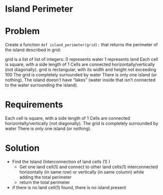 # Island Perimeter

# Problem
Create a function `def island_perimeter(grid):` that returns the perimeter of the island described in grid:

grid is a list of list of integers:
0 represents water
1 represents land
Each cell is square, with a side length of 1
Cells are connected horizontally/vertically (not diagonally).
grid is rectangular, with its width and height not exceeding 100
The grid is completely surrounded by water
There is only one island (or nothing).
The island doesn’t have “lakes” (water inside that isn’t connected to the water surrounding the island).

# Requirements
Each cell is square, with a side length of 1
Cells are connected horizontally/vertically (not diagonally).
The grid is completely surrounded by water
There is only one island (or nothing).

# Solution
- Find the Island (Interconnection of land cells (1) )
    - Get one land cell(1) and connect to other land cells(1) interconnected horizontally (in same row)
      or vertically (in same column) while adding the total perimeter
    - return the total perimeter
- if there is no land cell(1) found, there is no island present

